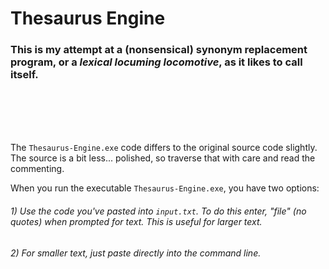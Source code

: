 # Thesaurus Engine
### This is my attempt at a (nonsensical) synonym replacement program, or a *lexical locuming locomotive*, as it likes to call itself.

<br/>
<br/>
<br/>
<br/>

The `Thesaurus-Engine.exe` code differs to the original source code slightly. The source is a bit less... polished, so traverse that with care and read the commenting.

When you run the executable `Thesaurus-Engine.exe`, you have two options:
###### 1) Use the code you've pasted into `input.txt`. To do this enter, "file" (no quotes) when prompted for text. This is useful for larger text.
###### 2) For smaller text, just paste directly into the command line.
